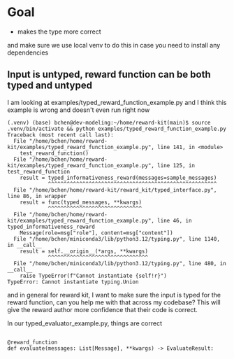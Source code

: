 # Goal
- makes the type more correct

and make sure we use local venv to do this in case you need to install any dependencies

## Input is untyped, reward function can be both typed and untyped

I am looking at examples/typed_reward_function_example.py and I think this example is wrong and doesn't even run right now

```
(.venv) (base) bchen@dev-modeling:~/home/reward-kit(main)$ source .venv/bin/activate && python examples/typed_reward_function_example.py
Traceback (most recent call last):
  File "/home/bchen/home/reward-kit/examples/typed_reward_function_example.py", line 141, in <module>
    test_reward_function()
  File "/home/bchen/home/reward-kit/examples/typed_reward_function_example.py", line 125, in test_reward_function
    result = typed_informativeness_reward(messages=sample_messages)
             ^^^^^^^^^^^^^^^^^^^^^^^^^^^^^^^^^^^^^^^^^^^^^^^^^^^^^^
  File "/home/bchen/home/reward-kit/reward_kit/typed_interface.py", line 86, in wrapper
    result = func(typed_messages, **kwargs)
             ^^^^^^^^^^^^^^^^^^^^^^^^^^^^^^
  File "/home/bchen/home/reward-kit/examples/typed_reward_function_example.py", line 46, in typed_informativeness_reward
    Message(role=msg["role"], content=msg["content"])
  File "/home/bchen/miniconda3/lib/python3.12/typing.py", line 1140, in __call__
    result = self.__origin__(*args, **kwargs)
             ^^^^^^^^^^^^^^^^^^^^^^^^^^^^^^^^
  File "/home/bchen/miniconda3/lib/python3.12/typing.py", line 480, in __call__
    raise TypeError(f"Cannot instantiate {self!r}")
TypeError: Cannot instantiate typing.Union
```

and in general for reward kit, I want to make sure the input is typed for the reward function, can you help me with that across my codebase? This will give the reward author more confidence that their code is correct.

In our typed_evaluator_example.py, things are correct

```

@reward_function
def evaluate(messages: List[Message], **kwargs) -> EvaluateResult:
```
